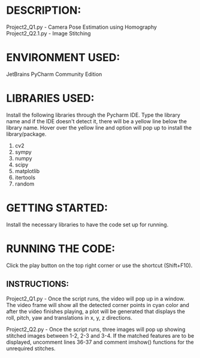 # DESCRIPTION:
Project2_Q1.py - Camera Pose Estimation using Homography\
Project2_Q2.1.py - Image Stitching

# ENVIRONMENT USED:
JetBrains PyCharm Community Edition

# LIBRARIES USED:
Install the following libraries through the Pycharm IDE. Type the library name and if the IDE doesn't detect it, there will be a yellow line below the library name. Hover over the yellow line and option will pop up to install the library/package.

1. cv2
2. sympy
3. numpy
4. scipy
5. matplotlib
6. itertools
7. random


# GETTING STARTED:
Install the necessary libraries to have the code set up for running.


# RUNNING THE CODE:
Click the play button on the top right corner or use the shortcut (Shift+F10).

## INSTRUCTIONS:
Project2_Q1.py - Once the script runs, the video will pop up in a window. The video frame will show all the detected corner points in cyan color and after the video finishes playing, a plot will be generated that displays the roll, pitch, yaw and translations in x, y, z directions. 

Project2_Q2.py - Once the script runs, three images will pop up showing stitched images between 1-2, 2-3 and 3-4. If the matched features are to be displayed, uncomment lines 36-37 and comment imshow() functions for the unrequired stitches.  







